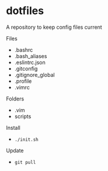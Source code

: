 # dotfiles
A repository to keep config files current

Files
 * .bashrc
 * .bash_aliases
 * .eslintrc.json
 * .gitconfig
 * .gitignore_global
 * .profile
 * .vimrc

Folders
 * .vim
 * scripts

Install
 * `./init.sh`

Update
 * `git pull`
